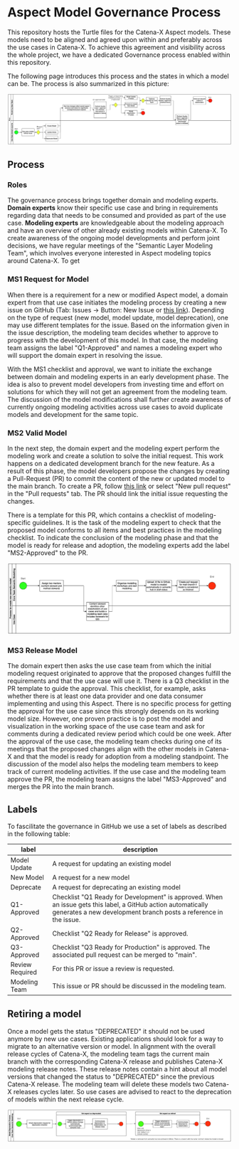 # Aspect Model Governance Process
This repository hosts the Turtle files for the Catena-X Aspect models. These models need to be aligned and agreed upon within and preferably across the use cases in Catena-X. To achieve this agreement and visibility across the whole project, we have a dedicated Governance process enabled within this repository. 

The following page introduces this process and the states in which a model can be. The process is also summarized in this picture: 

<img src="./img/process.png">

## Process
### Roles
The governance process brings together domain and modeling experts. **Domain experts** know their specific use case and bring in requirements regarding data that needs to be consumed and provided as part of the use case. **Modeling experts** are knowledgeable about the modeling approach and have an overview of other already existing models within Catena-X. 
To create awareness of the ongoing model developments and perform joint decisions, we have regular meetings of the "Semantic Layer Modeling Team", which involves everyone interested in Aspect modeling topics around Catena-X. To get 

### MS1 Request for Model
When there is a requirement for a new or modified Aspect model, a domain expert from that use case initiates the modeling process by creating a new issue on GitHub (Tab: Issues -> Button: New Issue or [this link](https://github.com/catenax/BAMMmodels/issues/new/choose)). Depending on the type of request (new model, model update, model deprecation), one may use different templates for the issue.
Based on the information given in the issue description, the modeling team decides whether to approve to progress with the development of this model. In that case, the modeling team assigns the label "Q1-Approved" and names a modeling expert who will support the domain expert in resolving the issue. 

With the MS1 checklist and approval, we want to initiate the exchange between domain and modeling experts in an early development phase. The idea is also to prevent model developers from investing time and effort on solutions for which they will not get an agreement from the modeling team. The discussion of the model modifications shall further create awareness of currently ongoing modeling activities across use cases to avoid duplicate models and development for the same topic. 

### MS2 Valid Model
In the next step, the domain expert and the modeling expert perform the modeling work and create a solution to solve the initial request. This work happens on a dedicated development branch for the new feature. As a result of this phase, the model developers propose the changes by creating a Pull-Request (PR) to commit the content of the new or updated model to the main branch. To create a PR, follow [this link](https://github.com/catenax/BAMMmodels/compare) or select "New pull request" in the "Pull requests" tab. The PR should link the initial issue requesting the changes. 

There is a template for this PR, which contains a checklist of modeling-specific guidelines. It is the task of the modeling expert to check that the proposed model conforms to all items and best practices in the modeling checklist. To indicate the conclusion of the modeling phase and that the model is ready for release and adoption, the modeling experts add the label "MS2-Approved" to the PR.

<img src="img/createModel.png">

### MS3 Release Model
The domain expert then asks the use case team from which the initial modeling request originated to approve that the proposed changes fulfill the requirements and that the use case will use it. There is a Q3 checklist in the PR template to guide the approval. This checklist, for example, asks whether there is at least one data provider and one data consumer implementing and using this Aspect. 
There is no specific process for getting the approval for the use case since this strongly depends on its working model size. However, one proven practice is to post the model and visualization in the working space of the use case team and ask for comments during a dedicated review period which could be one week. 
After the approval of the use case, the modeling team checks during one of its meetings that the proposed changes align with the other models in Catena-X and that the model is ready for adoption from a modeling standpoint. 
The discussion of the model also helps the modeling team members to keep track of current modeling activities. If the use case and the modeling team approve the PR, the modeling team assigns the label "MS3-Approved" and merges the PR into the main branch. 


## Labels
To fascilitate the governance in GitHub we use a set of labels as described in the following table: 

| label | description |
----- | -------
Model Update | A request for updating an existing model
New Model | A request for a new model
Deprecate | A request for deprecating an existing model
Q1-Approved | Checklist "Q1 Ready for Development" is approved. When an issue gets this label, a GitHub action automatically generates a new development branch posts a reference in the issue.
Q2-Approved | Checklist "Q2 Ready for Release" is approved.
Q3-Approved | Checklist "Q3 Ready for Production" is approved. The associated pull request can be merged to "main".
Review Required | For this PR or issue a review is requested.
Modeling Team | This issue or PR should be discussed in the modeling team.

## Retiring a model
Once a model gets the status "DEPRECATED" it should not be used anymore by new use cases. Existing applications should look for a way to migrate to an alternative version or model. In alignment with the overall release cycles of Catena-X, the modeling team tags the current main branch with the corresponding Catena-X release and publishes Catena-X modeling release notes. These release notes contain a hint about all model versions that changed the status to "DEPRECATED" since the previous Catena-X release. The modeling team will delete these models  two Catena-X releases cycles later. So use cases are advised to react to the deprecation of models within the next release cycle. 

<img src="img/deprecate.png">
